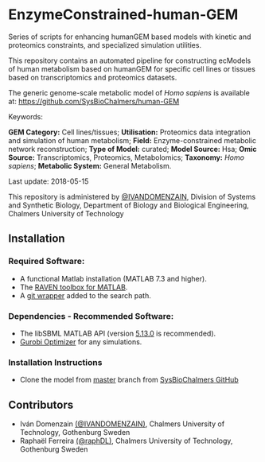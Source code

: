 # EnzymeConstrained-human-GEM

Series of scripts for enhancing humanGEM based models with kinetic and proteomics constraints, and specialized simulation utilities. 

This repository contains an automated pipeline for constructing ecModels of human metabolism based on humanGEM for specific cell lines or tissues based on transcriptomics and proteomics datasets.

The generic genome-scale metabolic model of _Homo sapiens_ is available at:
https://github.com/SysBioChalmers/human-GEM

Keywords:

**GEM Category:** Cell lines/tissues; **Utilisation:** Proteomics data integration and simulation of human metabolism; **Field:** Enzyme-constrained metabolic network reconstruction; **Type of Model:** curated; **Model Source:** Hsa; **Omic Source:** Transcriptomics, Proteomics, Metabolomics; **Taxonomy:** _Homo sapiens_; **Metabolic System:** General Metabolism.

Last update: 2018-05-15

This repository is administered by [@IVANDOMENZAIN](https://github.com/IVANDOMENZAIN), Division of Systems and Synthetic Biology, Department of Biology and Biological Engineering, Chalmers University of Technology

## Installation

### Required Software:
* A functional Matlab installation (MATLAB 7.3 and higher).
* The [RAVEN toolbox for MATLAB](https://github.com/SysBioChalmers/RAVEN).
* A [git wrapper](https://github.com/manur/MATLAB-git) added to the search path.

### Dependencies - Recommended Software:
* The libSBML MATLAB API (version [5.13.0](https://sourceforge.net/projects/sbml/files/libsbml/5.13.0/stable/MATLAB%20interface/) is recommended).
* [Gurobi Optimizer](http://www.gurobi.com/registration/download-reg) for any simulations.

### Installation Instructions
* Clone the model from [master](https://github.com/SysBioChalmers/) branch from [SysBioChalmers GitHub](https://github.com/SysBioChalmers)

## Contributors
- Iván Domenzain [(@IVANDOMENZAIN)](https://github.com/IVANDOMENZAIN), Chalmers University of Technology, Gothenburg Sweden
- Raphaël Ferreira [(@raphDL)](https://github.com/raphDL), Chalmers University of Technology, Gothenburg Sweden

